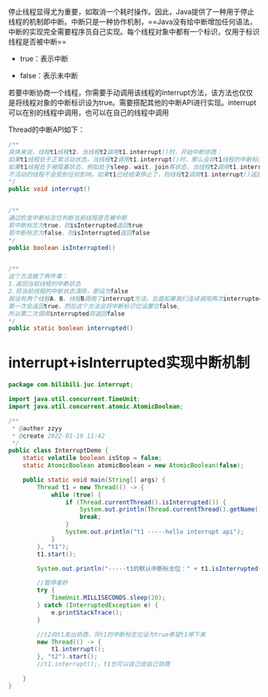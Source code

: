 停止线程显得尤为重要，如取消一个耗时操作。因此，Java提供了一种用于停止线程的机制即中断。中断只是一种协作机制，==Java没有给中断增加任何语法，中断的实现完全需要程序员自己实现。每个线程对象中都有一个标识，仅用于标识线程是否被中断==

- true：表示中断
    
- false：表示未中断
    

若要中断协商一个线程，你需要手动调用该线程的interrupt方法，该方法也仅仅是将线程对象的中断标识设为true。需要搭配其他的中断API进行实现。interrupt可以在别的线程中调用，也可以在自己的线程中调用

Thread的中断API如下：

```Java
/**
具体来说，线程t1线程t2，当线程t2调用t1.interrupt()时，开始中断协商：
如果t1线程处于正常活动状态，当线程t2调用t1.interrupt()时，那么会将t1线程的中断标志设置为true，仅此而已。t1线程将继续正常运行不受影响
如果t1线程处于被阻塞状态，例如处于sleep，wait，join等状态，当线程t2调用t1.interrupt()时，那么t1线程将立即退出被阻塞状态并且抛出interruptedException异常并且把中断状态清除
不活动的线程不会受到任何影响，如果t1已经结束停止了，则线程t2调用t1.interrupt()返回false，对t1不会造成任何影响因为t1早就停止了
*/
public void interrupt()


/**
通过检查中断标志位判断当前线程是否被中断
若中断标志为true，则isInterrupted返回true
若中断标志为false，则isInterrupted返回false
*/
public boolean isInterrupted() 


/**
这个方法做了两件事：
1.返回当前线程的中断状态 
2.将当前线程的中断状态清除，即设为false
假设有两个线程A、B，线程B调用了interrupt方法。后面如果我们连续调用两次interrupted方法，
第一次会返回true，然后这个方法会将中断标识位设置位false,
所以第二次调用interrupted将返回false
*/
public static boolean interrupted() 
```

# interrupt+isInterrupted实现中断机制

```Java
package com.bilibili.juc.interrupt;

import java.util.concurrent.TimeUnit;
import java.util.concurrent.atomic.AtomicBoolean;

/**
 * @auther zzyy
 * @create 2022-01-19 11:42
 */
public class InterruptDemo {
    static volatile boolean isStop = false;
    static AtomicBoolean atomicBoolean = new AtomicBoolean(false);

    public static void main(String[] args) {
        Thread t1 = new Thread(() -> {
            while (true) {
                if (Thread.currentThread().isInterrupted()) {
                    System.out.println(Thread.currentThread().getName() + "\t isInterrupted()被修改为true，程序停止");
                    break;
                }
                System.out.println("t1 -----hello interrupt api");
            }
        }, "t1");
        t1.start();

        System.out.println("-----t1的默认中断标志位：" + t1.isInterrupted());

        //暂停毫秒
        try {
            TimeUnit.MILLISECONDS.sleep(20);
        } catch (InterruptedException e) {
            e.printStackTrace();
        }

        //t2向t1发出协商，将t1的中断标志位设为true希望t1停下来
        new Thread(() -> {
            t1.interrupt();
        }, "t2").start();
        //t1.interrupt();，t1也可以自己给自己协商

    }
}
```